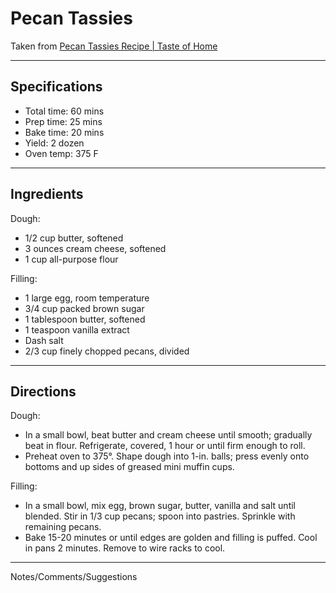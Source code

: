 # Pecan Tassies

Taken from
[Pecan Tassies Recipe \| Taste of Home](https://www.tasteofhome.com/recipes/pecan-tassies/)

---
## Specifications
- Total time: 60 mins
- Prep time: 25 mins
- Bake time: 20 mins
- Yield: 2 dozen
- Oven temp: 375 F

---
## Ingredients

Dough:
- 1/2 cup butter, softened
- 3 ounces cream cheese, softened
- 1 cup all-purpose flour

Filling:
- 1 large egg, room temperature
- 3/4 cup packed brown sugar
- 1 tablespoon butter, softened
- 1 teaspoon vanilla extract
- Dash salt
- 2/3 cup finely chopped pecans, divided

---
## Directions

Dough:
- In a small bowl, beat butter and cream cheese until smooth; gradually beat in flour. Refrigerate, covered, 1 hour or until firm enough to roll.
- Preheat oven to 375°. Shape dough into 1-in. balls; press evenly onto bottoms and up sides of greased mini muffin cups.

Filling:
- In a small bowl, mix egg, brown sugar, butter, vanilla and salt until blended. Stir in 1/3 cup pecans; spoon into pastries. Sprinkle with remaining pecans.
- Bake 15-20 minutes or until edges are golden and filling is puffed. Cool in pans 2 minutes. Remove to wire racks to cool.

---
Notes/Comments/Suggestions

